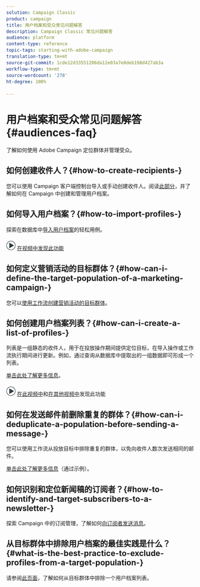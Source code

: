 ```yaml
---
solution: Campaign Classic
product: campaign
title: 用户档案和受众常见问题解答
description: Campaign Classic 常见问题解答
audience: platform
content-type: reference
topic-tags: starting-with-adobe-campaign
translation-type: tm+mt
source-git-commit: 1cde12d33551206da12e03a7e8deb198d427ab3a
workflow-type: tm+mt
source-wordcount: '278'
ht-degree: 100%

---
```



# 用户档案和受众常见问题解答{#audiences-faq}

了解如何使用 Adobe Campaign 定位群体并管理受众。

## 如何创建收件人？{#how-to-create-recipients-}

您可以使用 Campaign 客户端控制台导入或手动创建收件人。阅读[此部分](../../platform/using/about-profiles.md)，并了解如何在 Campaign 中创建和管理用户档案。

## 如何导入用户档案？{#how-to-import-profiles-}

探索在数据库中[导入用户档案](../../platform/using/import-operations-samples.md)的轻松用例。

![](assets/do-not-localize/how-to-video.png) [在视频中发现此功能](https://docs.adobe.com/content/help/zh-Hans/campaign-classic-learn/tutorials/getting-started/importing-profiles.html)

## 如何定义营销活动的目标群体？{#how-can-i-define-the-target-population-of-a-marketing-campaign-}

您可以[使用工作流创建营销活动的目标群体](../../campaign/using/marketing-campaign-deliveries.md#building-the-main-target-in-a-workflow)。


## 如何创建用户档案列表？{#how-can-i-create-a-list-of-profiles-}

列表是一组静态的收件人，用于在投放操作期间提供定位目标，在导入操作或工作流执行期间进行更新。例如，通过查询从数据库中提取出的一组数据即可形成一个列表。

[单击此处了解更多信息](../../platform/using/creating-and-managing-lists.md#creating-a-profile-list-from-a-group)。

![](assets/do-not-localize/how-to-video.png) [在此视频中](https://docs.adobe.com/content/help/zh-Hans/campaign-classic-learn/tutorials/profile-management/creating-a-list-of-recipients-with-a-workflow.html)和[在其他视频中](https://docs.adobe.com/content/help/zh-Hans/campaign-classic-learn/tutorials/profile-management/creating-a-list-of-recipients.html)发现此功能

## 如何在发送邮件前删除重复的群体？{#how-can-i-deduplicate-a-population-before-sending-a-message-}

您可以使用工作流从投放目标中排除重复的群体，以免向收件人数次发送相同的邮件。

[单击此处了解更多信息](../../workflow/using/deduplication.md#example--identify-the-duplicates-before-a-delivery)（通过示例）。

## 如何识别和定位新闻稿的订阅者？{#how-to-identify-and-target-subscribers-to-a-newsletter-}

探索 Campaign 中的订阅管理，了解如何[向订阅者发送消息](../../delivery/using/managing-subscriptions.md)。

## 从目标群体中排除用户档案的最佳实践是什么？{#what-is-the-best-practice-to-exclude-profiles-from-a-target-population-}

请参阅[此页面](../../workflow/using/read-list.md)，了解如何从目标群体中排除一个用户档案列表。
